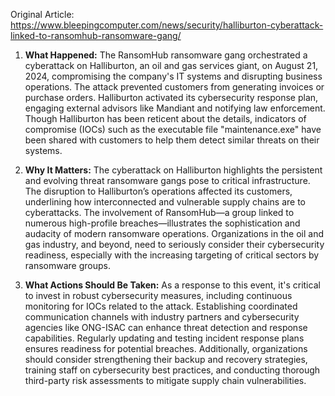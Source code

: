 Original Article: https://www.bleepingcomputer.com/news/security/halliburton-cyberattack-linked-to-ransomhub-ransomware-gang/

1. **What Happened:** The RansomHub ransomware gang orchestrated a cyberattack on Halliburton, an oil and gas services giant, on August 21, 2024, compromising the company's IT systems and disrupting business operations. The attack prevented customers from generating invoices or purchase orders. Halliburton activated its cybersecurity response plan, engaging external advisors like Mandiant and notifying law enforcement. Though Halliburton has been reticent about the details, indicators of compromise (IOCs) such as the executable file "maintenance.exe" have been shared with customers to help them detect similar threats on their systems.

2. **Why It Matters:** The cyberattack on Halliburton highlights the persistent and evolving threat ransomware gangs pose to critical infrastructure. The disruption to Halliburton’s operations affected its customers, underlining how interconnected and vulnerable supply chains are to cyberattacks. The involvement of RansomHub—a group linked to numerous high-profile breaches—illustrates the sophistication and audacity of modern ransomware operations. Organizations in the oil and gas industry, and beyond, need to seriously consider their cybersecurity readiness, especially with the increasing targeting of critical sectors by ransomware groups.

3. **What Actions Should Be Taken:** As a response to this event, it's critical to invest in robust cybersecurity measures, including continuous monitoring for IOCs related to the attack. Establishing coordinated communication channels with industry partners and cybersecurity agencies like ONG-ISAC can enhance threat detection and response capabilities. Regularly updating and testing incident response plans ensures readiness for potential breaches. Additionally, organizations should consider strengthening their backup and recovery strategies, training staff on cybersecurity best practices, and conducting thorough third-party risk assessments to mitigate supply chain vulnerabilities.